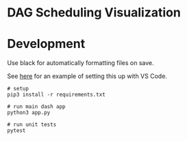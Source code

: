 # DAG Scheduling Visualization

# Development

Use black for automatically formatting files on save.

See [here](https://dev.to/adamlombard/how-to-use-the-black-python-code-formatter-in-vscode-3lo0) for an example of setting this up with VS Code.

```
# setup
pip3 install -r requirements.txt

# run main dash app
python3 app.py

# run unit tests
pytest
```
